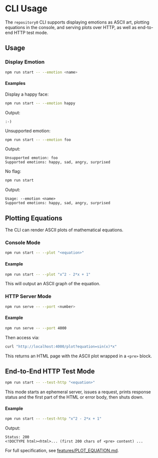 # CLI Usage

The `repository0` CLI supports displaying emotions as ASCII art, plotting equations in the console, and serving plots over HTTP, as well as end-to-end HTTP test mode.

## Usage

### Display Emotion

```bash
npm run start -- --emotion <name>
```

#### Examples

Display a happy face:

```bash
npm run start -- --emotion happy
```

Output:

```
:-)
```

Unsupported emotion:

```bash
npm run start -- --emotion foo
```

Output:

```
Unsupported emotion: foo
Supported emotions: happy, sad, angry, surprised
```

No flag:

```bash
npm run start
```

Output:

```
Usage: --emotion <name>
Supported emotions: happy, sad, angry, surprised
```

## Plotting Equations

The CLI can render ASCII plots of mathematical equations.

### Console Mode

```bash
npm run start -- --plot "<equation>"
```

#### Example

```bash
npm run start -- --plot "x^2 - 2*x + 1"
```

This will output an ASCII graph of the equation.

### HTTP Server Mode

```bash
npm run serve -- --port <number>
```

#### Example

```bash
npm run serve -- --port 4000
```

Then access via:

```bash
curl "http://localhost:4000/plot?equation=sin(x)*x"
```

This returns an HTML page with the ASCII plot wrapped in a `<pre>` block.

## End-to-End HTTP Test Mode

```bash
npm run start -- --test-http "<equation>"
```

This mode starts an ephemeral server, issues a request, prints response status and the first part of the HTML or error body, then shuts down.

#### Example

```bash
npm run start -- --test-http "x^2 - 2*x + 1"
```

Output:

```
Status: 200
<!DOCTYPE html><html>... (first 200 chars of <pre> content) ...
```

For full specification, see [features/PLOT_EQUATION.md](../features/PLOT_EQUATION.md).